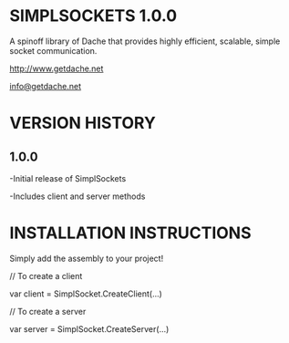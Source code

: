 SIMPLSOCKETS 1.0.0
===========

A spinoff library of Dache that provides highly efficient, scalable, simple socket communication.

http://www.getdache.net

info@getdache.net


VERSION HISTORY
============================================


1.0.0
------------------


-Initial release of SimplSockets

-Includes client and server methods


INSTALLATION INSTRUCTIONS
============================================


Simply add the assembly to your project!

// To create a client

var client = SimplSocket.CreateClient(...)

// To create a server

var server = SimplSocket.CreateServer(...)
